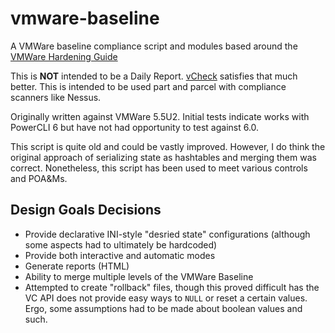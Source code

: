 # vmware-baseline
A VMWare baseline compliance script and modules based around the [VMWare Hardening Guide](https://www.vmware.com/security/hardening-guides)

This is **NOT** intended to be a Daily Report. [vCheck](https://github.com/alanrenouf/vCheck-vSphere) satisfies that much better. This is intended to be used part and parcel with compliance scanners like Nessus.

Originally written against VMWare 5.5U2. Initial tests indicate works with PowerCLI 6 but have not had opportunity to test against 6.0.

This script is quite old and could be vastly improved. However, I do think the original approach of serializing state as hashtables and merging them was correct. Nonetheless, this script has been used to meet various controls and POA&Ms.

## Design Goals Decisions
- Provide declarative INI-style "desried state" configurations (although some aspects had to ultimately be hardcoded)
- Provide both interactive and automatic modes
- Generate reports (HTML)
- Ability to merge multiple levels of the VMWare Baseline
- Attempted to create "rollback" files, though this proved difficult has the VC API does not provide easy ways to `NULL` or reset a certain values. Ergo, some assumptions had to be made about boolean values and such.

 
